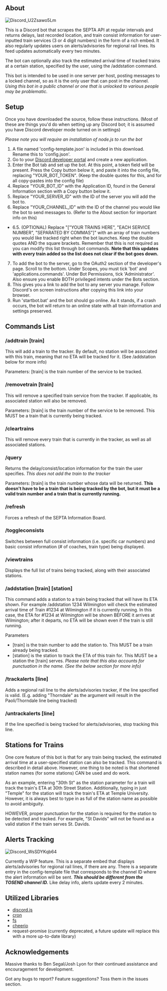 ## About
![Discord_U2Zsawo5Lm](https://user-images.githubusercontent.com/58154576/138178535-8f4f1ac3-ea68-4982-a1d2-9173d5599bcd.png)

This is a Discord bot that scrapes the SEPTA API at regular intervals and returns delays, last recorded location, and train consist information for user-inputted train services (3 or 4 digit numbers) in the form of a rich embed. It also regularly updates users on alerts/advisories for regional rail lines. Its feed updates automatically every two minutes.

The bot can optionally also track the estimated arrival time of tracked trains at a certain station, specified by the user, using the /addstation command.

This bot is intended to be used in one server per host, posting messages to a locked channel, so as it is the only user that can post in the channel. *Using this bot in a public channel or one that is unlocked to various people may be problematic.*

## Setup
Once you have downloaded the source, follow these instructions. (Most of these are things you'd do when setting up any Discord bot; it is assumed you have Discord developer mode turned on in settings)

*Please note you will require an installation of node.js to run the bot*

1. A file named 'config-template.json' is included in this download. Rename this to 'config.json'.
2. Go to your [Discord developer portal](https://discord.com/developers/applications) and create a new application.
3. Enter the Bot tab and set up the bot. At this point, a token field will be present. Press the Copy button below it, and paste it into the config file, replacing "YOUR_BOT_TOKEN". (Keep the double quotes for this, and for all copy-pastes into the config file)
4. Replace "YOUR_BOT_ID" with the Application ID, found in the General Information section with a Copy button below it.
5. Replace "YOUR_SERVER_ID" with the ID of the server you will add the bot to.
6. Replace "YOUR_CHANNEL_ID" with the ID of the channel you would like the bot to send messages to. (Refer to the About section for important info on this)
- 6.5. (OPTIONAL) Replace "["YOUR TRAINS HERE", "EACH SERVICE NUMBER", "SEPARATED BY COMMAS"]" with an array of train numbers you would like tracked right when the bot launches. Keep the double quotes AND the square brackets. Remember that this is not required as you can modify this list through bot commands. **Note that this updates with every train added so the list does not clear if the bot goes down.**
7. To add the bot to the server, go to the OAuth2 section of the developer's page. Scroll to the bottom. Under Scopes, you must tick 'bot' and 'applications.commands'. Under Bot Permissions, tick 'Administrator'. Also ensure you enable BOTH privileged intents under the Bots section.
8. This gives you a link to add the bot to any server you manage. Follow Discord's on screen instructions after copying this link into your browser.
9. Run 'startbot.bat' and the bot should go online. As it stands, if a crash occurs, the bot will return to an online state with all train information and settings preserved.

## Commands List
### /addtrain [train]
This will add a train to the tracker. By default, no station will be associated with this train, meaning that no ETA will be tracked for it. (See /addstation below for more info)

Parameters: [train] is the train number of the service to be tracked.

### /removetrain [train]
This will remove a specified train service from the tracker. If applicable, its associated station will also be removed.

Parameters: [train] is the train number of the service to be removed. This MUST be a train that is currently being tracked.

### /cleartrains
This will remove every train that is currently in the tracker, as well as all associated stations.

### /query
Returns the delay/consist/location information for the train the user specifies. *This does not add the train to the tracker*

Parameters: [train] is the train number whose data will be returned. **This doesn't have to be a train that is being tracked by the bot, but it must be a valid train number and a train that is currently running.**

### /refresh
Forces a refresh of the SEPTA Information Board.

### /toggleconsists
Switches between full consist information (i.e. specific car numbers) and basic consist information (# of coaches, train type) being displayed.

### /viewtrains
Displays the full list of trains being tracked, along with their associated stations.

### /addstation [train] [station]
This command adds a station to a train being tracked that will have its ETA shown. For example /addstation 1234 Wilmington will check the estimated arrival time of Train #1234 at Wilmington if it is currently running. In this case, the ETA for #1234 at Wilmington will be shown BEFORE it arrives at Wilmington; after it departs, no ETA will be shown even if the train is still running.

Parameters
- [train] is the train number to add the station to. This MUST be a train already being tracked.
- [station] is the station to track the ETA of this train for. This MUST be a station the [train] serves. *Please note that this also accounts for punctuation in the name. (See the below section for more info)*

### /trackalerts [line]
Adds a regional rail line to the alerts/advisories tracker, if the line specified is valid. (E.g. adding "Thorndale" as the argument will result in the Paoli/Thorndale line being tracked)

### /untrackalerts [line]
If the line specified is being tracked for alerts/advisories, stop tracking this line.

## Stations for Trains
One core feature of this bot is that for any train being tracked, the estimated arrival time at a user-specified station can also be tracked. This command is described in detail above. However, one thing to be noted is that shortened station names (for some stations) CAN be used and do work.

As an example, entering "30th St" as the station parameter for a train will track the train's ETA at 30th Street Station. Additionally, typing in just "Temple" for the station will track the train's ETA at Temple University. However, it is always best to type in as full of the station name as possible to avoid ambiguity.

HOWEVER, proper punctuation for the station is required for the station to be detected and tracked. For example, "St Davids" will not be found as a valid station if the train serves St. Davids.

## Alerts Tracking
![Discord_WsSDYKqb64](https://user-images.githubusercontent.com/58154576/145028502-8668605c-0cdd-400d-b057-bea1455f4240.png)

Currently a WIP feature. This is a separate embed that displays alerts/advisories for regional rail lines, if there are any. There is a separate entry in the config-template file that corresponds to the channel ID where the alert information will be sent. ***This should be different from the TOSEND channel ID.*** Like delay info, alerts update every 2 minutes.

## Utilized Libraries
- [discord.js](https://discord.js.org/#/)
- [cron](https://www.npmjs.com/package/cron)
- [fs](https://nodejs.org/api/fs.html)
- [cheerio](https://cheerio.js.org/)
- request-promise (currently deprecated, a future update will replace this with a more up-to-date library)

## Acknowledgements
Massive thanks to Ben Segal/Josh Lyon for their continued assistance and encouragement for development.

Got any bugs to report? Feature suggestions? Toss them in the issues section.
